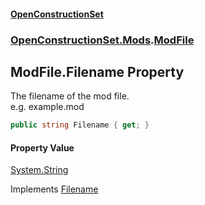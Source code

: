 #### [OpenConstructionSet](index.md 'index')
### [OpenConstructionSet.Mods](index.md#OpenConstructionSet_Mods 'OpenConstructionSet.Mods').[ModFile](EYQou2987Z4OauOJGKsGRw.md 'OpenConstructionSet.Mods.ModFile')
## ModFile.Filename Property
The filename of the mod file.  
e.g. example.mod  
```csharp
public string Filename { get; }
```
#### Property Value
[System.String](https://docs.microsoft.com/en-us/dotnet/api/System.String 'System.String')

Implements [Filename](Pk9CxhDxccpyZ79xEwV0gA.md 'OpenConstructionSet.Mods.IModFile.Filename')  
